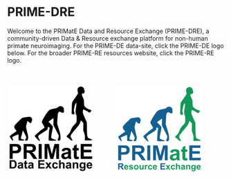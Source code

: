 # PRIME-DRE
Welcome to the PRIMatE Data and Resource Exchange (PRIME-DRE), a community-driven Data & Resource exchange platform for non-human primate neuroimaging. For the PRIME-DE data-site, click the PRIME-DE logo below. For the broader PRIME-RE resources website, click the PRIME-RE logo.   
</br>
</br>        
[![PRIME-DE](/images/PRIME-DE.png)](http://fcon_1000.projects.nitrc.org/indi/indiPRIME.html)&nbsp;&nbsp;&nbsp;&nbsp;&nbsp;&nbsp;&nbsp;&nbsp;&nbsp;&nbsp;&nbsp;&nbsp; [![PRIME-RE](/images/PRIME-RE.png)](https://prime-re.github.io)  
